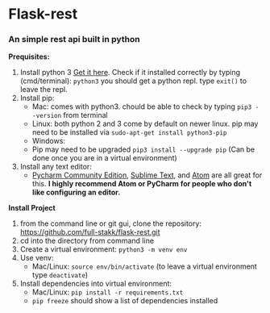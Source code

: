 # Flask-rest
### An simple rest api built in python
**Prequisites:**

1.  Install python 3 [Get it here](https://www.python.org/downloads/). Check if it installed correctly by typing (cmd/terminal): `python3` you should get a python repl. type `exit()` to leave the repl. 
2.   Install pip:
     * Mac: comes with python3. chould be able to check by typing `pip3 --version` from terminal
     * Linux: both python 2 and 3 come by default on newer linux. pip may need to be installed via `sudo-apt-get install python3-pip`
     * Windows: 
     * Pip may need to be upgraded `pip3 install --upgrade pip` (Can be done once you are in a virtual environment)
3.  Install any text editor:
    * [Pycharm Community Edition](https://www.jetbrains.com/pycharm/), [Sublime Text](https://dbader.org/blog/setting-up-sublime-text-for-python-development), and [Atom](http://www.marinamele.com/install-and-configure-atom-editor-for-python) are all great for this. **I highly recommend Atom or PyCharm for people who don't like configuring an editor.**

**Install Project**

1.  from the command line or git gui, clone the repository: https://github.com/full-stakk/flask-rest.git
2.  cd into the directory from command line
3.  Create a virtual environment: `python3 -m venv env`
4.  Use venv:
    * Mac/Linux: `source env/bin/activate` (to leave a virtual environment type `deactivate`)
5.  Install dependencies into virtual environment: 
    * Mac/Linux: `pip install -r requirements.txt`
    * `pip freeze` should show a list of dependencies installed

